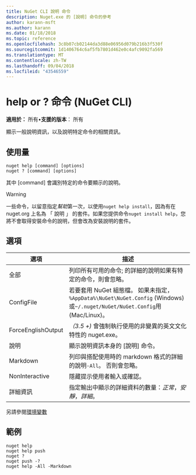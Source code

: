 ```yaml
---
title: NuGet CLI 說明 命令
description: Nuget.exe 的 [說明] 命令的參考
author: karann-msft
ms.author: karann
ms.date: 01/18/2018
ms.topic: reference
ms.openlocfilehash: 3c8b07cb02144da3d88e06956d079b216b3f530f
ms.sourcegitcommit: 1d1406764c6af5fb7801d462e0c4afc9092fa569
ms.translationtype: MT
ms.contentlocale: zh-TW
ms.lasthandoff: 09/04/2018
ms.locfileid: "43546559"
---
```

# <a name="help-or--command-nuget-cli"></a>help or ? 命令 (NuGet CLI)

**適用於：** 所有&bullet;**支援的版本**： 所有

顯示一般說明資訊，以及說明特定命令的相關資訊。

## <a name="usage"></a>使用量

```cli
nuget help [command] [options]
nuget ? [command] [options]
```

其中 [command] 會識別特定的命令要顯示的說明。

> [!Warning]
> 一些命令，以留意指定*幫助*第一次，以使用`nuget help install`，因為有在 nuget.org 上名為 「 說明 」 的套件。如果您提供命令`nuget install help`，您將不會取得安裝命令的說明，但會改為安裝說明的套件。

## <a name="options"></a>選項

| 選項 | 描述 |
| --- | --- |
| 全部 | 列印所有可用的命令; 的詳細的說明如果有特定的命令，則會忽略。 |
| ConfigFile | 若要套用 NuGet 組態檔。 如果未指定， `%AppData%\NuGet\NuGet.Config` (Windows) 或`~/.nuget/NuGet/NuGet.Config`用 (Mac/Linux)。|
| ForceEnglishOutput | *（3.5 +)* 會強制執行使用的非變異的英文文化特性的 nuget.exe。 |
| 說明 | 顯示說明資訊本身的 [說明] 命令。 |
| Markdown | 列印與搭配使用時的 markdown 格式的詳細的說明`-All`。 否則會忽略。 |
| NonInteractive | 隱藏提示使用者輸入或確認。 |
| 詳細資訊 | 指定輸出中顯示的詳細資料的數量：*正常*，*安靜*，*詳細*。 |

另請參閱[環境變數](cli-ref-environment-variables.md)

## <a name="examples"></a>範例

```cli
nuget help
nuget help push
nuget ?
nuget push -?
nuget help -All -Markdown
```
